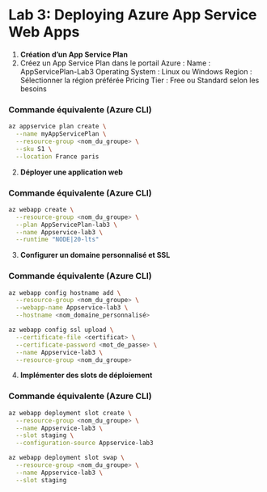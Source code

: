 # Lab 3: Deploying Azure App Service Web Apps

1. **Création d’un App Service Plan**
1. Créez un App Service Plan dans le portail Azure :
    Name : AppServicePlan-Lab3
    Operating System : Linux ou Windows
    Region : Sélectionner la région préférée
    Pricing Tier : Free ou Standard selon les besoins

### Commande équivalente (Azure CLI)
```bash
az appservice plan create \
  --name myAppServicePlan \
  --resource-group <nom_du_groupe> \
  --sku S1 \
  --location France paris
```

2. **Déployer une application web**

### Commande équivalente (Azure CLI)
```bash
az webapp create \
  --resource-group <nom_du_groupe> \
  --plan AppServicePlan-lab3 \
  --name Appservice-lab3 \
  --runtime "NODE|20-lts"
```

3. **Configurer un domaine personnalisé et SSL**

### Commande équivalente (Azure CLI)
```bash
az webapp config hostname add \
  --resource-group <nom_du_groupe> \
  --webapp-name Appservice-lab3 \
  --hostname <nom_domaine_personnalisé>
```

```bash
az webapp config ssl upload \
  --certificate-file <certificat> \
  --certificate-password <mot_de_passe> \
  --name Appservice-lab3 \
  --resource-group <nom_du_groupe>
```

4. **Implémenter des slots de déploiement**

### Commande équivalente (Azure CLI)
```bash
az webapp deployment slot create \
  --resource-group <nom_du_groupe> \
  --name Appservice-lab3 \
  --slot staging \
  --configuration-source Appservice-lab3
```

```bash
az webapp deployment slot swap \
  --resource-group <nom_du_groupe> \
  --name Appservice-lab3 \
  --slot staging
```